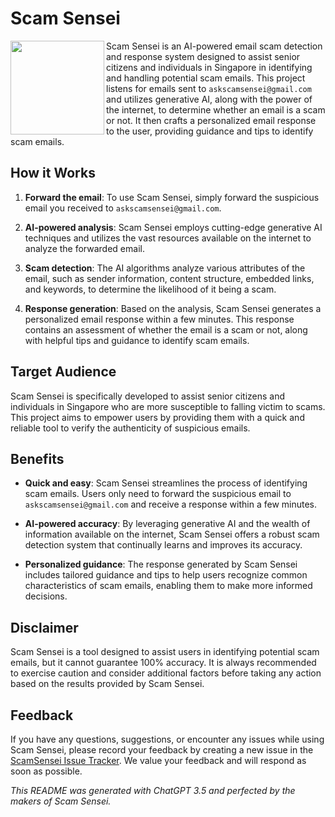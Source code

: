 # Scam Sensei

<img align="left" src="https://github.com/The-Farmers/ScamSensei/assets/68203159/76b9bbe3-d0e6-4df6-88cd-66edfaa364b1" width="150px">

Scam Sensei is an AI-powered email scam detection and response system designed to assist senior citizens and individuals in Singapore in identifying and handling potential scam emails. This project listens for emails sent to `askscamsensei@gmail.com` and utilizes generative AI, along with the power of the internet, to determine whether an email is a scam or not. It then crafts a personalized email response to the user, providing guidance and tips to identify scam emails.

## How it Works

1. **Forward the email**: To use Scam Sensei, simply forward the suspicious email you received to `askscamsensei@gmail.com`. 

2. **AI-powered analysis**: Scam Sensei employs cutting-edge generative AI techniques and utilizes the vast resources available on the internet to analyze the forwarded email.

3. **Scam detection**: The AI algorithms analyze various attributes of the email, such as sender information, content structure, embedded links, and keywords, to determine the likelihood of it being a scam.

4. **Response generation**: Based on the analysis, Scam Sensei generates a personalized email response within a few minutes. This response contains an assessment of whether the email is a scam or not, along with helpful tips and guidance to identify scam emails.

## Target Audience

Scam Sensei is specifically developed to assist senior citizens and individuals in Singapore who are more susceptible to falling victim to scams. This project aims to empower users by providing them with a quick and reliable tool to verify the authenticity of suspicious emails.

## Benefits

- **Quick and easy**: Scam Sensei streamlines the process of identifying scam emails. Users only need to forward the suspicious email to `askscamsensei@gmail.com` and receive a response within a few minutes.

- **AI-powered accuracy**: By leveraging generative AI and the wealth of information available on the internet, Scam Sensei offers a robust scam detection system that continually learns and improves its accuracy.

- **Personalized guidance**: The response generated by Scam Sensei includes tailored guidance and tips to help users recognize common characteristics of scam emails, enabling them to make more informed decisions.

## Disclaimer

Scam Sensei is a tool designed to assist users in identifying potential scam emails, but it cannot guarantee 100% accuracy. It is always recommended to exercise caution and consider additional factors before taking any action based on the results provided by Scam Sensei. 

## Feedback

If you have any questions, suggestions, or encounter any issues while using Scam Sensei, please record your feedback by creating a new issue in the [ScamSensei Issue Tracker](https://github.com/The-Farmers/ScamSensei/issues). We value your feedback and will respond as soon as possible.

_This README was generated with ChatGPT 3.5 and perfected by the makers of Scam Sensei._
